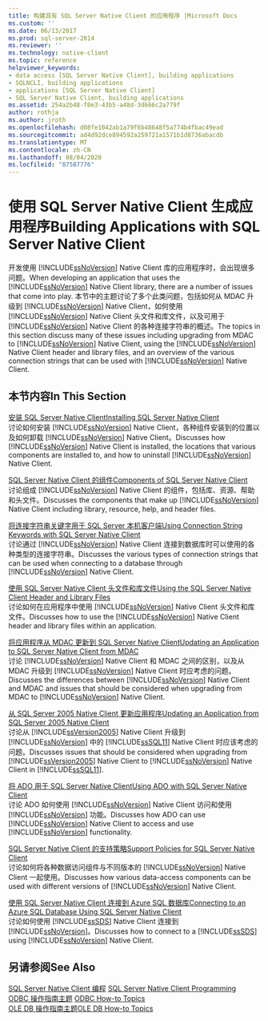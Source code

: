 ```yaml
---
title: 构建具有 SQL Server Native Client 的应用程序 |Microsoft Docs
ms.custom: ''
ms.date: 06/13/2017
ms.prod: sql-server-2014
ms.reviewer: ''
ms.technology: native-client
ms.topic: reference
helpviewer_keywords:
- data access [SQL Server Native Client], building applications
- SQLNCLI, building applications
- applications [SQL Server Native Client]
- SQL Server Native Client, building applications
ms.assetid: 254a2b48-f0e3-43b5-a48d-3d666c2a779f
author: rothja
ms.author: jroth
ms.openlocfilehash: d08fe1042ab1a79f6b48648f5a774b4fbac49ead
ms.sourcegitcommit: ad4d92dce894592a259721a1571b1d8736abacdb
ms.translationtype: MT
ms.contentlocale: zh-CN
ms.lasthandoff: 08/04/2020
ms.locfileid: "87587776"
---
```

# <a name="building-applications-with-sql-server-native-client"></a><span data-ttu-id="26b89-102">使用 SQL Server Native Client 生成应用程序</span><span class="sxs-lookup"><span data-stu-id="26b89-102">Building Applications with SQL Server Native Client</span></span>
  <span data-ttu-id="26b89-103">开发使用 [!INCLUDE[ssNoVersion](../../../includes/ssnoversion-md.md)] Native Client 库的应用程序时，会出现很多问题。</span><span class="sxs-lookup"><span data-stu-id="26b89-103">When developing an application that uses the [!INCLUDE[ssNoVersion](../../../includes/ssnoversion-md.md)] Native Client library, there are a number of issues that come into play.</span></span> <span data-ttu-id="26b89-104">本节中的主题讨论了多个此类问题，包括如何从 MDAC 升级到 [!INCLUDE[ssNoVersion](../../../includes/ssnoversion-md.md)] Native Client，如何使用 [!INCLUDE[ssNoVersion](../../../includes/ssnoversion-md.md)] Native Client 头文件和库文件，以及可用于 [!INCLUDE[ssNoVersion](../../../includes/ssnoversion-md.md)] Native Client 的各种连接字符串的概述。</span><span class="sxs-lookup"><span data-stu-id="26b89-104">The topics in this section discuss many of these issues including upgrading from MDAC to [!INCLUDE[ssNoVersion](../../../includes/ssnoversion-md.md)] Native Client, using the [!INCLUDE[ssNoVersion](../../../includes/ssnoversion-md.md)] Native Client header and library files, and an overview of the various connection strings that can be used with [!INCLUDE[ssNoVersion](../../../includes/ssnoversion-md.md)] Native Client.</span></span>  
  
## <a name="in-this-section"></a><span data-ttu-id="26b89-105">本节内容</span><span class="sxs-lookup"><span data-stu-id="26b89-105">In This Section</span></span>  
 [<span data-ttu-id="26b89-106">安装 SQL Server Native Client</span><span class="sxs-lookup"><span data-stu-id="26b89-106">Installing SQL Server Native Client</span></span>](installing-sql-server-native-client.md)  
 <span data-ttu-id="26b89-107">讨论如何安装 [!INCLUDE[ssNoVersion](../../../includes/ssnoversion-md.md)] Native Client，各种组件安装到的位置以及如何卸载 [!INCLUDE[ssNoVersion](../../../includes/ssnoversion-md.md)] Native Client。</span><span class="sxs-lookup"><span data-stu-id="26b89-107">Discusses how [!INCLUDE[ssNoVersion](../../../includes/ssnoversion-md.md)] Native Client is installed, the locations that various components are installed to, and how to uninstall [!INCLUDE[ssNoVersion](../../../includes/ssnoversion-md.md)] Native Client.</span></span>  
  
 [<span data-ttu-id="26b89-108">SQL Server Native Client 的组件</span><span class="sxs-lookup"><span data-stu-id="26b89-108">Components of SQL Server Native Client</span></span>](components-of-sql-server-native-client.md)  
 <span data-ttu-id="26b89-109">讨论组成 [!INCLUDE[ssNoVersion](../../../includes/ssnoversion-md.md)] Native Client 的组件，包括库、资源、帮助和头文件。</span><span class="sxs-lookup"><span data-stu-id="26b89-109">Discusses the components that make up [!INCLUDE[ssNoVersion](../../../includes/ssnoversion-md.md)] Native Client including library, resource, help, and header files.</span></span>  
  
 [<span data-ttu-id="26b89-110">将连接字符串关键字用于 SQL Server 本机客户端</span><span class="sxs-lookup"><span data-stu-id="26b89-110">Using Connection String Keywords with SQL Server Native Client</span></span>](using-connection-string-keywords-with-sql-server-native-client.md)  
 <span data-ttu-id="26b89-111">讨论通过 [!INCLUDE[ssNoVersion](../../../includes/ssnoversion-md.md)] Native Client 连接到数据库时可以使用的各种类型的连接字符串。</span><span class="sxs-lookup"><span data-stu-id="26b89-111">Discusses the various types of connection strings that can be used when connecting to a database through [!INCLUDE[ssNoVersion](../../../includes/ssnoversion-md.md)] Native Client.</span></span>  
  
 [<span data-ttu-id="26b89-112">使用 SQL Server Native Client 头文件和库文件</span><span class="sxs-lookup"><span data-stu-id="26b89-112">Using the SQL Server Native Client Header and Library Files</span></span>](using-the-sql-server-native-client-header-and-library-files.md)  
 <span data-ttu-id="26b89-113">讨论如何在应用程序中使用 [!INCLUDE[ssNoVersion](../../../includes/ssnoversion-md.md)] Native Client 头文件和库文件。</span><span class="sxs-lookup"><span data-stu-id="26b89-113">Discusses how to use the [!INCLUDE[ssNoVersion](../../../includes/ssnoversion-md.md)] Native Client header and library files within an application.</span></span>  
  
 [<span data-ttu-id="26b89-114">将应用程序从 MDAC 更新到 SQL Server Native Client</span><span class="sxs-lookup"><span data-stu-id="26b89-114">Updating an Application to SQL Server Native Client from MDAC</span></span>](updating-an-application-to-sql-server-native-client-from-mdac.md)  
 <span data-ttu-id="26b89-115">讨论 [!INCLUDE[ssNoVersion](../../../includes/ssnoversion-md.md)] Native Client 和 MDAC 之间的区别，以及从 MDAC 升级到 [!INCLUDE[ssNoVersion](../../../includes/ssnoversion-md.md)] Native Client 时应考虑的问题。</span><span class="sxs-lookup"><span data-stu-id="26b89-115">Discusses the differences between [!INCLUDE[ssNoVersion](../../../includes/ssnoversion-md.md)] Native Client and MDAC and issues that should be considered when upgrading from MDAC to [!INCLUDE[ssNoVersion](../../../includes/ssnoversion-md.md)] Native Client.</span></span>  
  
 [<span data-ttu-id="26b89-116">从 SQL Server 2005 Native Client 更新应用程序</span><span class="sxs-lookup"><span data-stu-id="26b89-116">Updating an Application from SQL Server 2005 Native Client</span></span>](updating-an-application-from-sql-server-2005-native-client.md)  
 <span data-ttu-id="26b89-117">讨论从 [!INCLUDE[ssVersion2005](../../../includes/ssversion2005-md.md)] Native Client 升级到 [!INCLUDE[ssNoVersion](../../../includes/ssnoversion-md.md)] 中的 [!INCLUDE[ssSQL11](../../../includes/sssql11-md.md)] Native Client 时应该考虑的问题。</span><span class="sxs-lookup"><span data-stu-id="26b89-117">Discusses issues that should be considered when upgrading from [!INCLUDE[ssVersion2005](../../../includes/ssversion2005-md.md)] Native Client to [!INCLUDE[ssNoVersion](../../../includes/ssnoversion-md.md)] Native Client in [!INCLUDE[ssSQL11](../../../includes/sssql11-md.md)].</span></span>  
  
 [<span data-ttu-id="26b89-118">将 ADO 用于 SQL Server Native Client</span><span class="sxs-lookup"><span data-stu-id="26b89-118">Using ADO with SQL Server Native Client</span></span>](using-ado-with-sql-server-native-client.md)  
 <span data-ttu-id="26b89-119">讨论 ADO 如何使用 [!INCLUDE[ssNoVersion](../../../includes/ssnoversion-md.md)] Native Client 访问和使用 [!INCLUDE[ssNoVersion](../../../includes/ssnoversion-md.md)] 功能。</span><span class="sxs-lookup"><span data-stu-id="26b89-119">Discusses how ADO can use [!INCLUDE[ssNoVersion](../../../includes/ssnoversion-md.md)] Native Client to access and use [!INCLUDE[ssNoVersion](../../../includes/ssnoversion-md.md)] functionality.</span></span>  
  
 [<span data-ttu-id="26b89-120">SQL Server Native Client 的支持策略</span><span class="sxs-lookup"><span data-stu-id="26b89-120">Support Policies for SQL Server Native Client</span></span>](support-policies-for-sql-server-native-client.md)  
 <span data-ttu-id="26b89-121">讨论如何将各种数据访问组件与不同版本的 [!INCLUDE[ssNoVersion](../../../includes/ssnoversion-md.md)] Native Client 一起使用。</span><span class="sxs-lookup"><span data-stu-id="26b89-121">Discusses how various data-access components can be used with different versions of [!INCLUDE[ssNoVersion](../../../includes/ssnoversion-md.md)] Native Client.</span></span>  
  
 [<span data-ttu-id="26b89-122">使用 SQL Server Native Client 连接到 Azure SQL 数据库</span><span class="sxs-lookup"><span data-stu-id="26b89-122">Connecting to an Azure SQL Database Using SQL Server Native Client</span></span>](connecting-to-a-windows-azure-sql-database-using-sql-server-native-client.md)  
 <span data-ttu-id="26b89-123">讨论如何使用 [!INCLUDE[ssSDS](../../../includes/sssds-md.md)] Native Client 连接到 [!INCLUDE[ssNoVersion](../../../includes/ssnoversion-md.md)]。</span><span class="sxs-lookup"><span data-stu-id="26b89-123">Discusses how to connect to a [!INCLUDE[ssSDS](../../../includes/sssds-md.md)] using [!INCLUDE[ssNoVersion](../../../includes/ssnoversion-md.md)] Native Client.</span></span>  
  
## <a name="see-also"></a><span data-ttu-id="26b89-124">另请参阅</span><span class="sxs-lookup"><span data-stu-id="26b89-124">See Also</span></span>  
 <span data-ttu-id="26b89-125">[SQL Server Native Client 编程](../sql-server-native-client-programming.md) </span><span class="sxs-lookup"><span data-stu-id="26b89-125">[SQL Server Native Client Programming](../sql-server-native-client-programming.md) </span></span>  
 <span data-ttu-id="26b89-126">[ODBC 操作指南主题](../../native-client-odbc-how-to/odbc-how-to-topics.md) </span><span class="sxs-lookup"><span data-stu-id="26b89-126">[ODBC How-to Topics](../../native-client-odbc-how-to/odbc-how-to-topics.md) </span></span>  
 [<span data-ttu-id="26b89-127">OLE DB 操作指南主题</span><span class="sxs-lookup"><span data-stu-id="26b89-127">OLE DB How-to Topics</span></span>](../../native-client-ole-db-how-to/ole-db-how-to-topics.md)  
  
  
